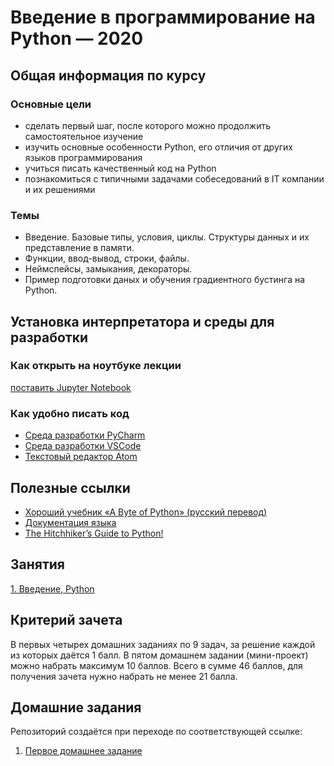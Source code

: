# Введение в программирование на Python — 2020

## Общая информация по курсу

### Основные цели

* сделать первый шаг, после которого можно продолжить самостоятельное изучение
* изучить основные особенности Python, его отличия от других языков программирования
* учиться писать качественный код на Python
* познакомиться с типичными задачами собеседований в IT компании и их решениями

### Темы

* Введение. Базовые типы, условия, циклы. Структуры данных и их представление в памяти.
* Функции, ввод-вывод, строки, файлы.
* Неймспейсы, замыкания, декораторы.
* Пример подготовки даных и обучения градиентного бустинга на Python.  

## Установка интерпретатора и среды для разработки

### Как открыть на ноутбуке лекции
[поставить Jupyter Notebook](https://jupyter.readthedocs.io/en/latest/install.html)

### Как удобно писать код
* [Среда разработки PyCharm](https://www.jetbrains.com/pycharm/)
* [Среда разработки VSCode](https://code.visualstudio.com/)
* [Текстовый редактор Atom](https://atom.io/)

## Полезные ссылки
* [Хороший учебник «А Byte of Python» (русский перевод)](http://svp.pp.ua/AByteOfPython/)
* [Документация языка](https://docs.python.org/3/)
* [The Hitchhiker’s Guide to Python!](https://docs.python-guide.org/)

## Занятия

[1. Введение, Python](lessons/01.intro.python/)

## Критерий зачета
В первых четырех домашних заданиях по 9 задач, за решение каждой из которых даётся 1 балл. В пятом домашнем задании (мини-проект) можно набрать максимум 10 баллов. Всего в сумме 46 баллов, для получения зачета нужно набрать не менее 21 балла.

## Домашние задания

Репозиторий создаётся при переходе по соответствующей ссылке:

1. [Первое домашнее задание](https://classroom.github.com/a/-NS0xbJr)
